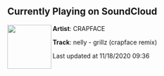 ## Currently Playing on SoundCloud

[<img align="left" width="100" src="https://i1.sndcdn.com/artworks-000668672821-jekl3l-t50x50.jpg">](https://soundcloud.com/crapface/nelly-grillz-crapface-remix?in=saxurn/sets/hexy-as-shell)

**Artist**: CRAPFACE 

**Track**: nelly - grillz (crapface remix)

Last updated at 11/18/2020 09:36
